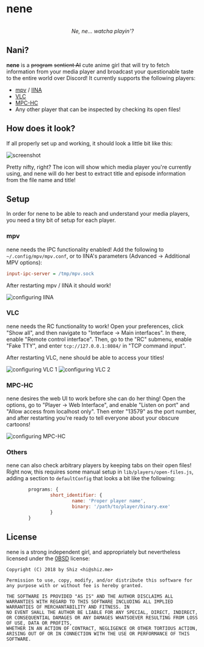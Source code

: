 # nene

<p align="center"><img src="assets/nene.png" alt="" /></p>

<p align="center"><em>Ne, ne... watcha playin'?</em></p>

## Nani?

**nene** is a ~~program~~ ~~sentient AI~~ cute anime girl that will try to fetch information from your media player
and broadcast your questionable taste to the entire world over Discord! It currently supports the following players:

* [mpv](https://mpv.io) / [IINA](https://lhc70000.github.io/iina/)
* [VLC](https://www.videolan.org/vlc/index.html)
* [MPC-HC](https://mpc-hc.org/)
* Any other player that can be inspected by checking its open files!

## How does it look?

If all properly set up and working, it should look a little bit like this:

![screenshot](assets/example.png)

Pretty nifty, right? The icon will show which media player you're currently using,
and nene will do her best to extract title and episode information from the file name and title!

## Setup

In order for nene to be able to reach and understand your media players, you need a tiny bit of setup for each player.

### mpv

nene needs the IPC functionality enabled! Add the following to `~/.config/mpv/mpv.conf`, or to IINA's parameters (Advanced -> Additional MPV options):

```ini
input-ipc-server = /tmp/mpv.sock
```

After restarting mpv / IINA it should work!

![configuring IINA](assets/config-iina.png)

### VLC

nene needs the RC functionality to work! Open your preferences, click "Show all", and then navigate to "Interface -> Main interfaces".
In there, enable "Remote control interface". Then, go to the "RC" submenu, enable "Fake TTY", and enter `tcp://127.0.0.1:8084/` in "TCP command input".

After restarting VLC, nene should be able to access your titles!

![configuring VLC 1](assets/config-vlc-1.png)
![configuring VLC 2](assets/config-vlc-2.png)

### MPC-HC

nene desires the web UI to work before she can do her thing! Open the options, go to "Player -> Web Interface",
and enable "Listen on port" and "Allow access from localhost only".
Then enter "13579" as the port number, and after restarting you're ready to tell everyone about your obscure cartoons!

![configuring MPC-HC](assets/config-mpc.png)

### Others

nene can also check arbitrary players by keeping tabs on their open files!
Right now, this requires some manual setup in `lib/players/open-files.js`, adding a section to `defaultConfig` that looks a bit like the following:

```js
        programs: {
                short_identifier: {
                        name: 'Proper player name',
                        binary: '/path/to/player/binary.exe'
                }
        }
```

## License

nene is a strong independent girl, and appropriately but nevertheless licensed under the [0BSD](https://spdx.org/licenses/0BSD.html) license:

```
Copyright (C) 2018 by Shiz <hi@shiz.me>

Permission to use, copy, modify, and/or distribute this software for any purpose with or without fee is hereby granted.

THE SOFTWARE IS PROVIDED "AS IS" AND THE AUTHOR DISCLAIMS ALL WARRANTIES WITH REGARD TO THIS SOFTWARE INCLUDING ALL IMPLIED WARRANTIES OF MERCHANTABILITY AND FITNESS. IN 
NO EVENT SHALL THE AUTHOR BE LIABLE FOR ANY SPECIAL, DIRECT, INDIRECT, OR CONSEQUENTIAL DAMAGES OR ANY DAMAGES WHATSOEVER RESULTING FROM LOSS OF USE, DATA OR PROFITS, 
WHETHER IN AN ACTION OF CONTRACT, NEGLIGENCE OR OTHER TORTIOUS ACTION, ARISING OUT OF OR IN CONNECTION WITH THE USE OR PERFORMANCE OF THIS SOFTWARE.
```
